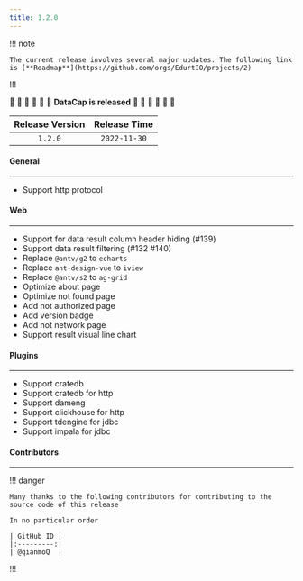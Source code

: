 ```yaml
---
title: 1.2.0
---
```


!!! note

    The current release involves several major updates. The following link is [**Roadmap**](https://github.com/orgs/EdurtIO/projects/2)

!!!

:tada: :tada: :tada: :tada: :tada: :tada: **DataCap is released** :tada: :tada: :tada: :tada: :tada: :tada:

| Release Version | Release Time |
|:---------------:|:------------:|
|     `1.2.0`     | `2022-11-30` |

#### General

---

- Support http protocol

#### Web

---

- Support for data result column header hiding (#139)
- Support data result filtering (#132 #140)
- Replace `@antv/g2` to `echarts`
- Replace `ant-design-vue` to `iview`
- Replace `@antv/s2` to `ag-grid`
- Optimize about page
- Optimize not found page
- Add not authorized page
- Add version badge
- Add not network page
- Support result visual line chart

#### Plugins

---

- Support cratedb
- Support cratedb for http
- Support dameng
- Support clickhouse for http
- Support tdengine for jdbc
- Support impala for jdbc

#### Contributors

--- 

!!! danger

    Many thanks to the following contributors for contributing to the source code of this release

    In no particular order

    | GitHub ID |
    |:---------:|
    | @qianmoQ  |

!!!